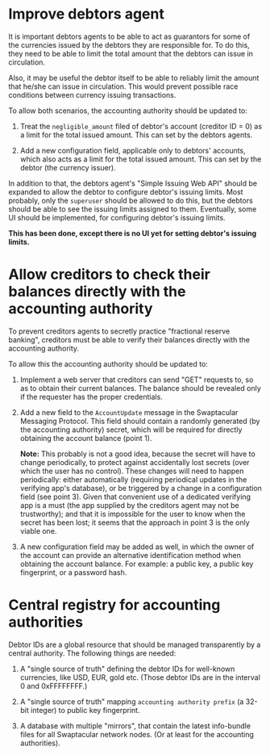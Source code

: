 # Improve debtors agent

It is important debtors agents to be able to act as guarantors for some of
the currencies issued by the debtors they are responsible for. To do this,
they need to be able to limit the total amount that the debtors can issue in
circulation.

Also, it may be useful the debtor itself to be able to reliably limit the
amount that he/she can issue in circulation. This would prevent possible
race conditions between currency issuing transactions.

To allow both scenarios, the accounting authority should be updated to:

1. Treat the `negligible_amount` filed of debtor's account (creditor ID = 0)
   as a limit for the total issued amount. This can set by the debtors
   agents.

2. Add a new configuration field, applicable only to debtors' accounts,
   which also acts as a limit for the total issued amount. This can set by
   the debtor (the currency issuer).

In addition to that, the debtors agent's "Simple Issuing Web API" should be
expanded to allow the debtor to configure debtor's issuing limits. Most
probably, only the `superuser` should be allowed to do this, but the debtors
should be able to see the issuing limits assigned to them. Eventually, some
UI should be implemented, for configuring debtor's issuing limits.

**This has been done, except there is no UI yet for setting debtor's
issuing limits.**

# Allow creditors to check their balances directly with the accounting authority

To prevent creditors agents to secretly practice "fractional reserve
banking", creditors must be able to verify their balances directly with the
accounting authority.

To allow this the accounting authority should be updated to:

1. Implement a web server that creditors can send "GET" requests to, so as
   to obtain their current balances. The balance should be revealed only if
   the requester has the proper credentials.

2. Add a new field to the `AccountUpdate` message in the Swaptacular
   Messaging Protocol. This field should contain a randomly generated (by
   the accounting authority) secret, which will be required for directly
   obtaining the account balance (point 1).

   **Note:** This probably is not a good idea, because the secret will have
   to change periodically, to protect against accidentally lost secrets
   (over which the user has no control). These changes will need to happen
   periodically: either automatically (requiring periodical updates in the
   verifying app's database), or be triggered by a change in a configuration
   field (see point 3). Given that convenient use of a dedicated verifying
   app is a must (the app supplied by the creditors agent may not be
   trustworthy); and that it is impossible for the user to know when the
   secret has been lost; it seems that the approach in point 3 is the only
   viable one.

3. A new configuration field may be added as well, in which the owner of the
   account can provide an alternative identification method when obtaining
   the account balance. For example: a public key, a public key fingerprint,
   or a password hash.

# Central registry for accounting authorities

Debtor IDs are a global resource that should be managed transparently by a
central authority. The following things are needed:

1. A "single source of truth" defining the debtor IDs for well-known
   currencies, like USD, EUR, gold etc. (Those debtor IDs are in the
   interval 0 and 0xFFFFFFFF.)

2. A "single source of truth" mapping `accounting authority prefix` (a
   32-bit integer) to public key fingerprint.

3. A database with multiple "mirrors", that contain the latest info-bundle
   files for all Swaptacular network nodes. (Or at least for the accounting
   authorities).
